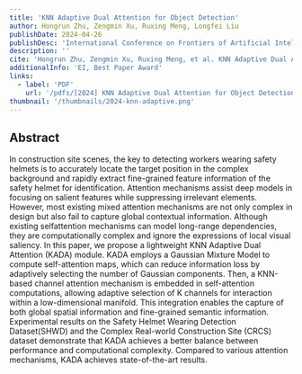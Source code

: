 ```yaml
---
title: 'KNN Adaptive Dual Attention for Object Detection'
author: Hongrun Zhu, Zengmin Xu, Ruxing Meng, Longfei Liu
publishDate: 2024-04-26
publishDesc: 'International Conference on Frontiers of Artificial Intelligence and Machine Learning (FAIML), Yichang, China, 2024'
description: ''
cite: 'Hongrun Zhu, Zengmin Xu, Ruxing Meng, et al. KNN Adaptive Dual Attention for Object Detection[C]//International Conference on Frontiers of Artificial Intelligence and Machine Learning (FAIML), Yichang, China, 2024.'
additionalInfo: 'EI, Best Paper Award'
links:
  - label: 'PDF'
    url: '/pdfs/[2024] KNN Adaptive Dual Attention for Object Detection.pdf'
thumbnail: '/thumbnails/2024-knn-adaptive.png'
---
```


## Abstract

In construction site scenes, the key to detecting workers wearing safety helmets is to accurately locate the target position in the complex background and rapidly extract fine-grained feature information of the safety helmet for identification. Attention mechanisms assist deep models in focusing on salient features while suppressing irrelevant elements. However, most existing mixed attention mechanisms are not only complex in design but also fail to capture global contextual information. Although existing selfattention mechanisms can model long-range dependencies, they are computationally complex and ignore the expressions of local visual saliency. In this paper, we propose a lightweight KNN Adaptive Dual Attention (KADA) module. KADA employs a Gaussian Mixture Model to compute self-attention maps, which can reduce information loss by adaptively selecting the number of Gaussian components. Then, a KNN-based channel attention mechanism is embedded in self-attention computations, allowing adaptive selection of K channels for interaction within a low-dimensional manifold. This integration enables the capture of both global spatial information and fine-grained semantic information. Experimental results on the Safety Helmet Wearing Detection Dataset(SHWD) and the Complex Real-world Construction Site (CRCS) dataset demonstrate that KADA achieves a better balance between performance and computational complexity. Compared to various attention mechanisms, KADA achieves state-of-the-art results.
